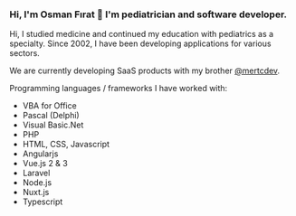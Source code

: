 ### Hi, I'm Osman Fırat 👋 I'm pediatrician and software developer.
Hi, I studied medicine and continued my education with pediatrics as a specialty. Since 2002, I have been developing applications for various sectors.

We are currently developing SaaS products with my brother [@mertcdev](https://github.com/mertcdev).

Programming languages / frameworks I have worked with:

- VBA for Office
- Pascal (Delphi)
- Visual Basic.Net
- PHP
- HTML, CSS, Javascript
- Angularjs
- Vue.js 2 & 3
- Laravel
- Node.js
- Nuxt.js
- Typescript
